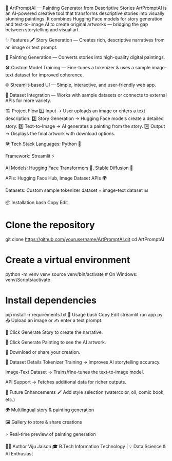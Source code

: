 🎨 ArtPromptAI — Painting Generator from Descriptive Stories
ArtPromptAI is an AI-powered creative tool that transforms descriptive stories into visually stunning paintings.
It combines Hugging Face models for story generation and text-to-image AI to create original artworks — bridging the gap between storytelling and visual art.

✨ Features
🖋 Story Generation — Creates rich, descriptive narratives from an image or text prompt.

🎨 Painting Generation — Converts stories into high-quality digital paintings.

🛠 Custom Model Training — Fine-tunes a tokenizer & uses a sample image-text dataset for improved coherence.

🌐 Streamlit-based UI — Simple, interactive, and user-friendly web app.

📂 Dataset Integration — Works with sample datasets or connects to external APIs for more variety.

🏗 Project Flow
1️⃣ Input → User uploads an image or enters a text description.
2️⃣ Story Generation → Hugging Face models create a detailed story.
3️⃣ Text-to-Image → AI generates a painting from the story.
4️⃣ Output → Displays the final artwork with download options.

🛠 Tech Stack
Languages: Python 🐍

Framework: Streamlit ⚡

AI Models: Hugging Face Transformers 🤖, Stable Diffusion 🎨

APIs: Hugging Face Hub, Image Dataset APIs 🌍

Datasets: Custom sample tokenizer dataset + image-text dataset 📊

📦 Installation
bash
Copy
Edit
# Clone the repository
git clone https://github.com/yourusername/ArtPromptAI.git
cd ArtPromptAI

# Create a virtual environment
python -m venv venv
source venv/bin/activate   # On Windows: venv\Scripts\activate

# Install dependencies
pip install -r requirements.txt
🚀 Usage
bash
Copy
Edit
streamlit run app.py
📤 Upload an image or ✍️ enter a text prompt.

📝 Click Generate Story to create the narrative.

🎨 Click Generate Painting to see the AI artwork.

💾 Download or share your creation.

📂 Dataset Details
Tokenizer Training → Improves AI storytelling accuracy.

Image-Text Dataset → Trains/fine-tunes the text-to-image model.

API Support → Fetches additional data for richer outputs.

🔮 Future Enhancements
🖌 Add style selection (watercolor, oil, comic book, etc.)

🌍 Multilingual story & painting generation

🖼 Gallery to store & share creations

⚡ Real-time preview of painting generation


👨‍💻 Author
Viju Jaison
🎓 B.Tech Information Technology | 💡 Data Science & AI Enthusiast
